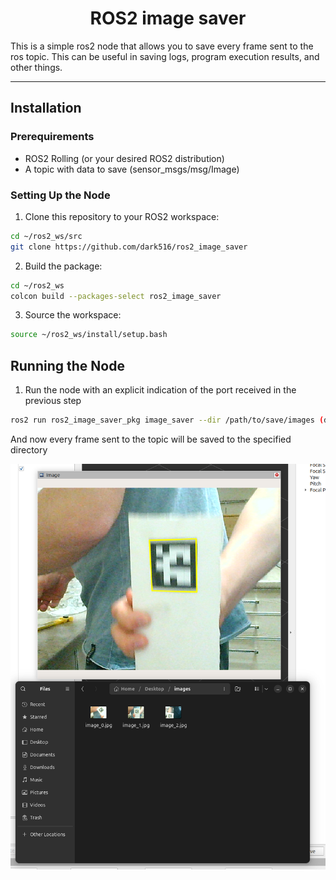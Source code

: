 <div align="center" style="text-align: center;">
  
# ROS2 image saver
</div>
This is a simple ros2 node that allows you to save every frame sent to the ros topic. This can be useful in saving logs, program execution results, and other things.

---

## Installation
### Prerequirements

- ROS2 Rolling (or your desired ROS2 distribution)
- A topic with data to save (sensor_msgs/msg/Image)

### Setting Up the Node

1. Clone this repository to your ROS2 workspace:
```bash
cd ~/ros2_ws/src
git clone https://github.com/dark516/ros2_image_saver
```
2. Build the package:
```bash
cd ~/ros2_ws
colcon build --packages-select ros2_image_saver
```
3. Source the workspace:
```bash
source ~/ros2_ws/install/setup.bash
```

## Running the Node

1.  Run the node with an explicit indication of the port received in the previous step
```bash
ros2 run ros2_image_saver_pkg image_saver --dir /path/to/save/images (default: images)
```
And now every frame sent to the topic will be saved to the specified directory

![Photos of the node's work](images/image.png)
